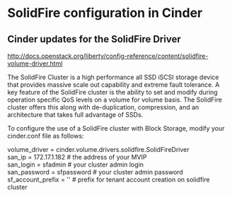 # SolidFire configuration in Cinder

## Cinder updates for the SolidFire Driver

http://docs.openstack.org/liberty/config-reference/content/solidfire-volume-driver.html

The SolidFire Cluster is a high performance all SSD iSCSI storage device that provides massive scale out capability and extreme fault tolerance. A key feature of the SolidFire cluster is the ability to set and modify during operation specific QoS levels on a volume for volume basis. The SolidFire cluster offers this along with de-duplication, compression, and an architecture that takes full advantage of SSDs.

To configure the use of a SolidFire cluster with Block Storage, modify your cinder.conf file as follows:

volume_driver = cinder.volume.drivers.solidfire.SolidFireDriver  
san_ip = 172.17.1.182         # the address of your MVIP  
san_login = sfadmin           # your cluster admin login  
san_password = sfpassword     # your cluster admin password  
sf_account_prefix = ''        # prefix for tenant account creation on solidfire cluster  

